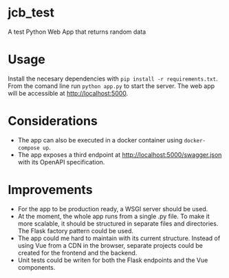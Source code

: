 # jcb_test

A test Python Web App that returns random data

# Usage

Install the necesary dependencies with `pip install -r requirements.txt`. From the comand line run `python app.py` to start the server. The web app will be accessible at [http://localhost:5000](http://localhost:5000).

# Considerations

- The app can also be executed in a docker container using `docker-compose up`.
- The app exposes a third endpoint at [http://localhost:5000/swagger.json](http://localhost:5000/swagger.json) with its OpenAPI specification.

# Improvements

- For the app to be production ready, a WSGI server should be used.
- At the moment, the whole app runs from a single .py file. To make it more scalable, it should be structured in separate files and directories. The Flask factory pattern could be used.
- The app could me hard to maintain with its current structure. Instead of using Vue from a CDN in the browser, separate projects could be created for the frontend and the backend.
- Unit tests could be writen for both the Flask endpoints and the Vue components.
